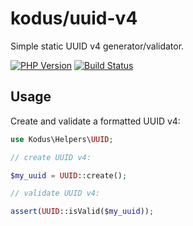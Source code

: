 kodus/uuid-v4
=============

Simple static UUID v4 generator/validator.

[![PHP Version](https://img.shields.io/badge/php-7.0%2B-blue.svg)](https://packagist.org/packages/kodus/uuid-v4)
[![Build Status](https://travis-ci.org/kodus/uuid-v4.svg?branch=master)](https://travis-ci.org/kodus/uuid-v4)

## Usage

Create and validate a formatted UUID v4:

```php
use Kodus\Helpers\UUID;

// create UUID v4:

$my_uuid = UUID::create();

// validate UUID v4:

assert(UUID::isValid($my_uuid));
```
